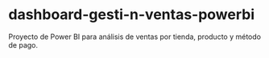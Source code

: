 # dashboard-gesti-n-ventas-powerbi
Proyecto de Power BI para análisis de ventas por tienda, producto y método de pago.
